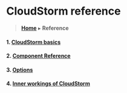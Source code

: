 # CloudStorm reference
> [**Home**](../README.md) ▸ **Reference**

#### 1. [CloudStorm basics](basics.md)
#### 2. [Component Reference](components.md)
#### 3. [Options](options.md)
#### 4. [Inner workings of CloudStorm](under_the_hood.md)
